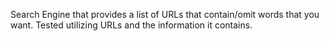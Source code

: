 Search Engine that provides a list of URLs that contain/omit words that you want. Tested utilizing URLs and the information it contains.
